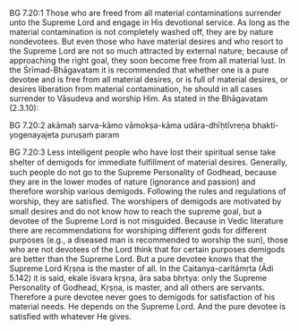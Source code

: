 BG 7.20:1	Those who are freed from all material contaminations surrender unto the Supreme Lord and engage in His devotional service. As long as the material contamination is not completely washed off, they are by nature nondevotees. But even those who have material desires and who resort to the Supreme Lord are not so much attracted by external nature; because of approaching the right goal, they soon become free from all material lust. In the Śrīmad-Bhāgavatam it is recommended that whether one is a pure devotee and is free from all material desires, or is full of material desires, or desires liberation from material contamination, he should in all cases surrender to Vāsudeva and worship Him. As stated in the Bhāgavatam (2.3.10):

BG 7.20:2	akāmaḥ sarva-kāmo vāmokṣa-kāma udāra-dhīḥtīvreṇa bhakti-yogenayajeta puruṣaṁ param

BG 7.20:3	Less intelligent people who have lost their spiritual sense take shelter of demigods for immediate fulﬁllment of material desires. Generally, such people do not go to the Supreme Personality of Godhead, because they are in the lower modes of nature (ignorance and passion) and therefore worship various demigods. Following the rules and regulations of worship, they are satisﬁed. The worshipers of demigods are motivated by small desires and do not know how to reach the supreme goal, but a devotee of the Supreme Lord is not misguided. Because in Vedic literature there are recommendations for worshiping different gods for different purposes (e.g., a diseased man is recommended to worship the sun), those who are not devotees of the Lord think that for certain purposes demigods are better than the Supreme Lord. But a pure devotee knows that the Supreme Lord Kṛṣṇa is the master of all. In the Caitanya-caritāmṛta (Ādi 5.142) it is said, ekale īśvara kṛṣṇa, āra saba bhṛtya: only the Supreme Personality of Godhead, Kṛṣṇa, is master, and all others are servants. Therefore a pure devotee never goes to demigods for satisfaction of his material needs. He depends on the Supreme Lord. And the pure devotee is satisﬁed with whatever He gives.